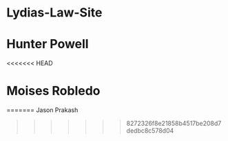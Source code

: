 # Lydias-Law-Site

# Hunter Powell 
<<<<<<< HEAD

# Moises Robledo
=======
 Jason Prakash
>>>>>>> 8272326f8e21858b4517be208d7dedbc8c578d04

